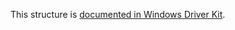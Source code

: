 This structure is [documented in Windows Driver Kit](https://learn.microsoft.com/en-us/windows-hardware/drivers/ddi/mountmgr/ns-mountmgr-_mountmgr_drive_letter_target).
